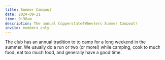 ```yaml
---
title: Summer Campout
date: 2024-09-21
time: 9:30am
description: The annual Copperstate4Wheelers Summer Campout!
invite: members only
---
```


The club has an annual tradition to to camp for a long weekend in the summer.
We usually do a run or two (or more!) while camping, cook to much food, eat
too much food, and generally have a good time.
